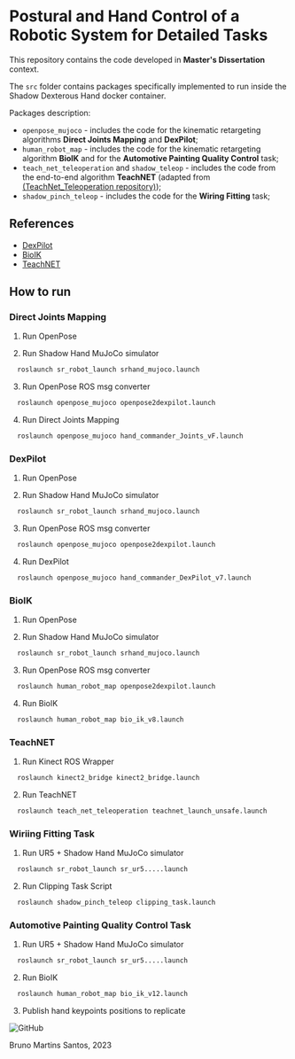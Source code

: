 # Postural and Hand Control of a Robotic System for Detailed Tasks

This repository contains the code developed in **Master's Dissertation** context.

The `src` folder contains packages specifically implemented to run inside the Shadow Dexterous Hand docker container.

Packages description:
  - `openpose_mujoco` - includes the code for the kinematic retargeting algorithms **Direct Joints Mapping** and **DexPilot**;
  - `human_robot_map` - includes the code for the kinematic retargeting algorithm **BioIK** and for the **Automotive Painting Quality Control** task;
  - `teach_net_teleoperation` and `shadow_teleop` - includes the code from the end-to-end algorithm **TeachNET** (adapted from [(TeachNet_Teleoperation repository)]([https://github.com/jorgef1299/SERP](https://github.com/TAMS-Group/TeachNet_Teleoperation)));
  - `shadow_pinch_teleop` - includes the code for the **Wiring Fitting** task;

## References

 - [DexPilot](https://doi.org/10.1109/ICRA40945.2020.9197124)
 - [BioIK](https://doi.org/10.1109/ICRA.2018.8460799)
 - [TeachNET](https://doi.org/10.1109/ICRA.2019.8794277)

## How to run

### Direct Joints Mapping

1. Run OpenPose

2. Run Shadow Hand MuJoCo simulator
  ```bash
    roslaunch sr_robot_launch srhand_mujoco.launch
  ```

3. Run OpenPose ROS msg converter
```bash
  roslaunch openpose_mujoco openpose2dexpilot.launch
```

4. Run Direct Joints Mapping
```bash
  roslaunch openpose_mujoco hand_commander_Joints_vF.launch
```

### DexPilot

1. Run OpenPose

2. Run Shadow Hand MuJoCo simulator
```bash
  roslaunch sr_robot_launch srhand_mujoco.launch
```

3. Run OpenPose ROS msg converter
```bash
  roslaunch openpose_mujoco openpose2dexpilot.launch
```

4. Run DexPilot
```bash
  roslaunch openpose_mujoco hand_commander_DexPilot_v7.launch
```

### BioIK

1. Run OpenPose

2. Run Shadow Hand MuJoCo simulator
```bash
  roslaunch sr_robot_launch srhand_mujoco.launch
```

3. Run OpenPose ROS msg converter
```bash
  roslaunch human_robot_map openpose2dexpilot.launch
```

4. Run BioIK
```bash
  roslaunch human_robot_map bio_ik_v8.launch
```

### TeachNET

1. Run Kinect ROS Wrapper
```bash
  roslaunch kinect2_bridge kinect2_bridge.launch
```

2. Run TeachNET
```bash
  roslaunch teach_net_teleoperation teachnet_launch_unsafe.launch
```

### Wiriing Fitting Task

1. Run UR5 + Shadow Hand MuJoCo simulator
```bash
  roslaunch sr_robot_launch sr_ur5.....launch
```

2. Run Clipping Task Script
```bash
  roslaunch shadow_pinch_teleop clipping_task.launch
```

### Automotive Painting Quality Control Task

1. Run UR5 + Shadow Hand MuJoCo simulator
```bash
  roslaunch sr_robot_launch sr_ur5.....launch
```

2. Run BioIK
```bash
  roslaunch human_robot_map bio_ik_v12.launch
```

3. Publish hand keypoints positions to replicate


![GitHub](https://github.com/BrunoSantosCode/ShadowHand_MastersDissertation/assets/78873048/2d035f65-0977-4cc2-a0be-0c87cf1df7f3)

Bruno Martins Santos, 2023
